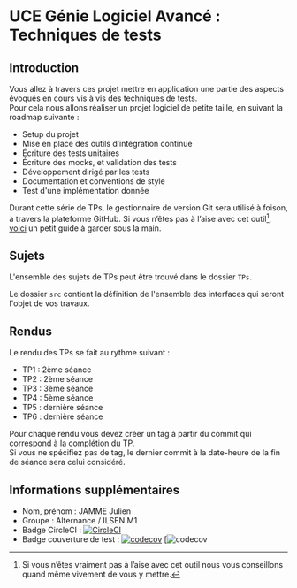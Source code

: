 # UCE Génie Logiciel Avancé : Techniques de tests

## Introduction

Vous allez à travers ces projet mettre en application une partie des aspects évoqués en cours vis à vis des techniques de tests.  
Pour cela nous allons réaliser un projet logiciel de petite taille, en suivant la roadmap suivante : 
- Setup du projet
- Mise en place des outils d’intégration continue
- Écriture des tests unitaires
- Écriture des mocks, et validation des tests
- Développement dirigé par les tests
- Documentation et conventions de style
- Test d'une implémentation donnée

Durant cette série de TPs, le gestionnaire de version Git sera utilisé à foison, à travers la plateforme GitHub. Si vous n’êtes pas à l’aise avec cet outil[^1], [voici](http://rogerdudler.github.io/git-guide/) un petit guide à garder sous la main.

## Sujets

L'ensemble des sujets de TPs peut être trouvé dans le dossier `TPs`.

Le dossier `src` contient la définition de l'ensemble des interfaces qui seront l'objet de vos travaux.

## Rendus

Le rendu des TPs se fait au rythme suivant :

- TP1 : 2ème séance
- TP2 : 2ème séance
- TP3 : 3ème séance
- TP4 : 5ème séance
- TP5 : dernière séance
- TP6 : dernière séance

Pour chaque rendu vous devez créer un tag à partir du commit qui correspond à la complétion du TP.  
Si vous ne spécifiez pas de tag, le dernier commit à la date-heure de la fin de séance sera celui considéré.

[^1]: Si vous n’êtes vraiment pas à l’aise avec cet outil nous vous conseillons quand même vivement de vous y mettre.

## Informations supplémentaires

- Nom, prénom : JAMME Julien
- Groupe : Alternance / ILSEN M1
- Badge CircleCI : [![CircleCI](https://dl.circleci.com/status-badge/img/gh/Daimbow/ceri-m1-techniques-de-test/tree/master.svg?style=svg)](https://dl.circleci.com/status-badge/redirect/gh/Daimbow/ceri-m1-techniques-de-test/tree/master)
- Badge couverture de test : [![codecov](https://codecov.io/gh/Daimbow/ceri-m1-techniques-de-test/graph/badge.svg?token=ITXLY2VFN4)](https://codecov.io/gh/Daimbow/ceri-m1-techniques-de-test)
[![codecov](https://codecov.io/gh/Daimbow/ceri-m1-techniques-de-test/graphs/sunburst.svg?token=ITXLY2VFN4)
